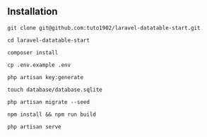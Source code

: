 

## Installation

````
git clone git@github.com:tuto1902/laravel-datatable-start.git
````
````
cd laravel-datatable-start
````
````
composer install
````
````
cp .env.example .env
````
````
php artisan key:generate
````
````
touch database/database.sqlite
````
````
php artisan migrate --seed
````
````
npm install && npm run build
````
````
php artisan serve
````
